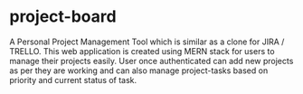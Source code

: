 # project-board
A Personal Project Management Tool which is similar as a clone for JIRA / TRELLO.
This web application is created using MERN stack for users to manage their projects easily. 
User once authenticated can add new projects as per they are working and can also manage project-tasks based on priority and current status of task.

